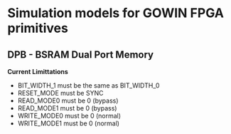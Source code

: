 # Simulation models for GOWIN FPGA primitives

## DPB - BSRAM Dual Port Memory

**Current Limittations**
 - BIT_WIDTH_1 must be the same as BIT_WIDTH_0
 - RESET_MODE must be SYNC
 - READ_MODE0 must be 0 (bypass)
 - READ_MODE1 must be 0 (bypass)
 - WRITE_MODE0 must be 0 (normal)
 - WRITE_MODE1 must be 0 (normal)


